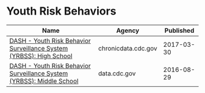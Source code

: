 # Youth Risk Behaviors

Name | Agency | Published
---- | ---- | ---------
[DASH - Youth Risk Behavior Surveillance System (YRBSS): High School](../datasets/svam-8dhg.md) | chronicdata.cdc.gov | 2017-03-30
[DASH - Youth Risk Behavior Surveillance System (YRBSS): Middle School](../datasets/k5bc-k3g8.md) | data.cdc.gov | 2016-08-29


